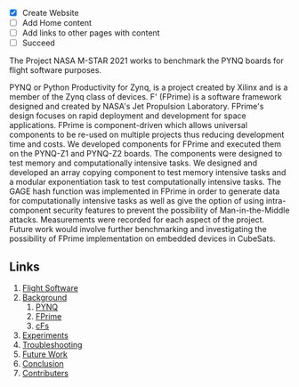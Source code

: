 - [x] Create Website
- [ ] Add Home content
- [ ] Add links to other pages with content
- [ ] Succeed

The Project NASA M-STAR 2021 works to benchmark the PYNQ boards for flight software purposes.

PYNQ or Python Productivity for Zynq, is a project created by Xilinx and is a member of the Zynq class of devices. F' (FPrime) is a software framework designed and created by NASA's Jet Propulsion Laboratory. FPrime's design focuses on rapid deployment and development for space applications. FPrime is component-driven which allows universal components to be re-used on multiple projects thus reducing development time and costs. We developed components for FPrime and executed them on the PYNQ-Z1 and PYNQ-Z2 boards. The components were designed to test memory and computationally intensive tasks. We designed and developed an array copying component to test memory intensive tasks and a modular exponentiation task to test computationally intensive tasks. The GAGE hash function was implemented in FPrime in order to generate data for computationally intensive tasks as well as give the option of using intra-component security features to prevent the possibility of Man-in-the-Middle attacks. Measurements were recorded for each aspect of the project. Future work would involve further benchmarking and investigating the possibility of FPrime implementation on embedded devices in CubeSats.

## Links
1. [Flight Software](FlightSoftware.md)
2. [Background](Background.md)
    1. [PYNQ](PYNQ.md)
    2. [FPrime](FPrime.md)
    3. [cFs](cFs.md)
3. [Experiments](.)
4. [Troubleshooting](.)
5. [Future Work](.)
6. [Conclusion](.)
7. [Contributers](README.md)
